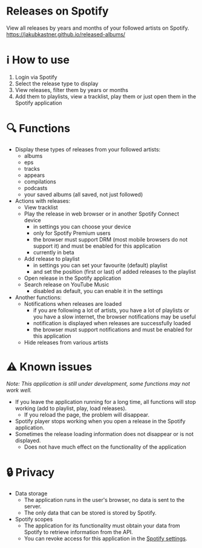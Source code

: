 # Releases on Spotify

View all releases by years and months of your followed artists on Spotify.  
https://jakubkastner.github.io/released-albums/  

# ℹ How to use
1. Login via Spotify
2. Select the release type to display
3. View releases, filter them by years or months
4. Add them to playlists, view a tracklist, play them or just open them in the Spotify application

# 🔍 Functions
* Display these types of releases from your followed artists:
  * albums
  * eps
  * tracks
  * appears
  * compilations
  * podcasts
  * your saved albums (all saved, not just followed)
* Actions with releases:
  * View tracklist
  * Play the release in web browser or in another Spotify Connect device
    * in settings you can choose your device
    * only for Spotify Premium users
    * the browser must support DRM (most mobile browsers do not support it) and must be enabled for this application 
    * currently in beta
  * Add release to playlist
    * in settings you can set your favourite (default) playlist
    * and set the position (first or last) of added releases to the playlist
  * Open release in the Spotify application
  * Search release on YouTube Music
    *  disabled as default, you can enable it in the settings
* Another functions:
  * Notifications when releases are loaded 
    * if you are following a lot of artists, you have a lot of playlists or you have a slow internet, the browser notifications may be useful
    * notification is displayed when releases are successfully loaded
    * the browser must support notifications and must be enabled for this application 
  * Hide releases from various artists

# ⚠ Known issues
_Note: This application is still under development, some functions may not work well._  
* If you leave the application running for a long time, all functions will stop working (add to playlist, play, load releases).
  * If you reload the page, the problem will disappear.
* Spotify player stops working when you open a release in the Spotify application.
* Sometimes the release loading information does not disappear or is not displayed.
  * Does not have much effect on the functionality of the application 

# 🔒 Privacy
* Data storage
  * The application runs in the user's browser, no data is sent to the server.
  * The only data that can be stored is stored by Spotify.
* Spotify scopes
  * The application for its functionality must obtain your data from Spotify to retrieve information from the API.
  * You can revoke access for this application in the [Spotify settings](https://www.spotify.com/account/apps/).
